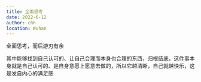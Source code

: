 ```yaml
---
title: 全面思考
date: 2022-6-12
author: chh
location: Wuhan
---
```


全面思考，而后游刃有余

其中能够找到自己认可的、让自己合理而本身也合理的东西，归根结底，这件事本身就是自己认可的、是自身意愿上愿意去做的，所以它越清晰，自己就越快乐，这是发自内心的满足感
